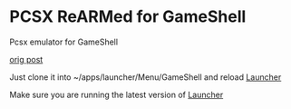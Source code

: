# PCSX ReARMed for GameShell

Pcsx emulator for GameShell 

[orig post ](https://forum.clockworkpi.com/t/pcsx-rearmed-for-gs/436)

Just clone it into ~/apps/launcher/Menu/GameShell and reload [Launcher](https://github.com/clockworkpi/launcher)

Make sure you are running the latest version of [Launcher](https://github.com/clockworkpi/launcher)
